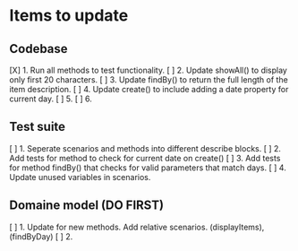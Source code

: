 # Items to update

## Codebase

[X] 1. Run all methods to test functionality.
[ ] 2. Update showAll() to display only first 20 characters.
[ ] 3. Update findBy() to return the full length of the item description.
[ ] 4. Update create() to include adding a date property for current day.
[ ] 5. 
[ ] 6. 

## Test suite

[ ] 1. Seperate scenarios and methods into different describe blocks. 
[ ] 2. Add tests for method to check for current date on create()
[ ] 3. Add tests for method findBy() that checks for valid parameters that match days.
[ ] 4. Update unused variables in scenarios.

## Domaine model (DO FIRST)

[ ] 1. Update for new methods. Add relative scenarios. (displayItems), (findByDay)
[ ] 2.